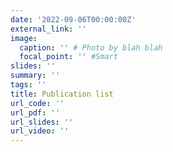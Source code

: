 ```yaml
---
date: '2022-09-06T00:00:00Z'
external_link: ''
image:
  caption: '' # Photo by blah blah
  focal_point: '' #Smart
slides: ''
summary: ''
tags: ''
title: Publication list
url_code: ''
url_pdf: ''
url_slides: ''
url_video: ''
---
```



